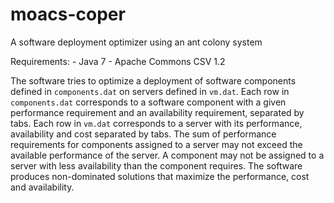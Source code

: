 # moacs-coper
A software deployment optimizer using an ant colony system

Requirements:
	- Java 7
	- Apache Commons CSV 1.2

The software tries to optimize a deployment of software components defined
in `components.dat` on servers defined in `vm.dat`. Each row in `components.dat`
corresponds to a software component with a given performance requirement and an
availability requirement, separated by tabs. Each row in `vm.dat` corresponds to
a server with its performance, availability and cost separated by tabs. The sum
of performance requirements for components assigned to a server may not exceed
the available performance of the server. A component may not be assigned to a
server with less availability than the component requires. The software produces
non-dominated solutions that maximize the performance, cost and availability.